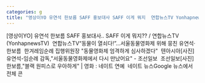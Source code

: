 ```yaml
---
categories: g
title: "영상이YO 유연석 한보름 SAFF 홍보대사 SAFF 이게 뭐지  연합뉴스TV YonhapnewsTV  연합뉴스TV"
---
```

[영상이YO] 유연석 한보름 SAFF 홍보대사.. SAFF 이게 뭐지?? / 연합뉴스TV (YonhapnewsTV)&nbsp;&nbsp;연합뉴스TV“동물이 열쇠다!”…서울동물영화제 위해 뭉친 유연석·한보름&nbsp;&nbsp;한겨레임순례 집행위원장 "동물영화제 엄격하게 심사하겠다"&nbsp;&nbsp;텐아시아[사진]유연석-임순례 감독,"서울동물영화제에서 다시 만났어요" - 조선일보&nbsp;&nbsp;조선일보[사진]한보름,"블랙 원피스로 우아하게" | 영화 : 네이트 연예&nbsp;&nbsp;네이트 뉴스Google 뉴스에서 전체 콘